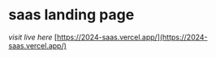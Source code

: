# saas landing page

*visit live here*
[https://2024-saas.vercel.app/](https://2024-saas.vercel.app/)
